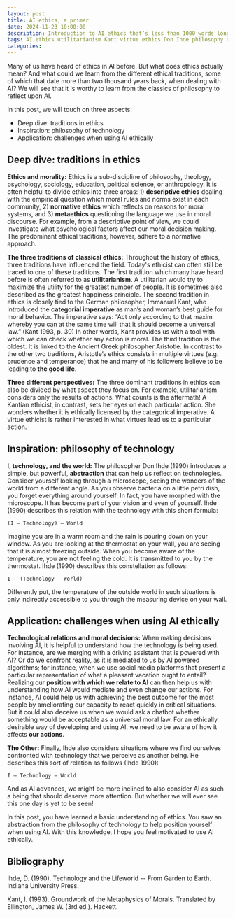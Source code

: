 ```yaml
---
layout: post
title: AI ethics, a primer
date: 2024-11-23 10:00:00
description: Introduction to AI ethics that’s less than 1000 words long
tags: AI ethics utilitarianism Kant virtue ethics Don Ihde philosophy of technology
categories: 
---
```


Many of us have heard of ethics in AI before. But what does ethics actually mean? And what could we learn from the different ethical traditions, some of which that date more than two thousand years back, when dealing with AI? We will see that it is worthy to learn from the classics of philosophy to reflect upon AI.

In this post, we will touch on three aspects:

- Deep dive: traditions in ethics
- Inspiration: philosophy of technology
- Application: challenges when using AI ethically

## Deep dive: traditions in ethics

**Ethics and morality:** Ethics is a sub-discipline of philosophy, theology, psychology, sociology, education, political science, or anthropology. It is often helpful to divide ethics into three areas: 1) **descriptive ethics** dealing with the empirical question which moral rules and norms exist in each community, 2) **normative ethics** which reflects on reasons for moral systems, and 3) **metaethics** questioning the language we use in moral discourse. For example, from a descriptive point of view, we could investigate what psychological factors affect our moral decision making. The predominant ethical traditions, however, adhere to a normative approach.

**The three traditions of classical ethics:** Throughout the history of ethics, three traditions have influenced the field. Today's ethicist can often still be traced to one of these traditions. The first tradition which many have heard before is often referred to as **utilitarianism**. A utilitarian would try to maximize the utility for the greatest number of people. It is sometimes also described as the greatest happiness principle. The second tradition in ethics is closely tied to the German philosopher, Immanuel Kant, who introduced the **categorial imperative** as man’s and woman’s best guide for moral behavior. The imperative says: “Act only according to that maxim whereby you can at the same time will that it should become a universal law.” (Kant 1993, p. 30) In other words, Kant provides us with a tool with which we can check whether any action is moral. The third tradition is the oldest. It is linked to the Ancient Greek philosopher Aristotle. In contrast to the other two traditions, Aristotle’s ethics consists in multiple virtues (e.g. prudence and temperance) that he and many of his followers believe to be leading to **the good life**.

**Three different perspectives:** The three dominant traditions in ethics can also be divided by what aspect they focus on. For example, utilitarianism considers only the results of actions. What counts is the aftermath! A Kantian ethicist, in contrast, sets her eyes on each particular action. She wonders whether it is ethically licensed by the categorical imperative. A virtue ethicist is rather interested in what virtues lead us to a particular action.

## Inspiration: philosophy of technology

**I, technology, and the world:** The philosopher Don Ihde (1990) introduces a simple, but powerful, **abstraction** that can help us reflect on technologies. Consider yourself looking through a microscope, seeing the wonders of the world from a different angle. As you observe bacteria on a little petri dish, you forget everything around yourself. In fact, you have morphed with the microscope. It has become part of your vision and even of yourself. Ihde (1990) describes this relation with the technology with this short formula: 

`(I – Technology) – World`

Imagine you are in a warm room and the rain is pouring down on your window. As you are looking at the thermostat on your wall, you are seeing that it is almost freezing outside. When you become aware of the temperature, you are not feeling the cold. It is transmitted to you by the thermostat. Ihde (1990) describes this constellation as follows: 

`I – (Technology – World)`

Differently put, the temperature of the outside world in such situations is only indirectly accessible to you through the measuring device on your wall. 

## Application: challenges when using AI ethically

**Technological relations and moral decisions:** When making decisions involving AI, it is helpful to understand how the technology is being used. For instance, are we merging with a driving assistant that is powered with AI? Or do we confront reality, as it is mediated to us by AI powered algorithms; for instance, when we use social media platforms that present a particular representation of what a pleasant vacation ought to entail? Realizing our **position with which we relate to AI** can then help us with understanding how AI would mediate and even change our actions. For instance, AI could help us with achieving the best outcome for the most people by ameliorating our capacity to react quickly in critical situations. But it could also deceive us when we would ask a chatbot whether something would be acceptable as a universal moral law. For an ethically desirable way of developing and using AI, we need to be aware of how it affects **our actions**.

**The Other:** Finally, Ihde also considers situations where we find ourselves confronted with technology that we perceive as another being. He describes this sort of relation as follows (Ihde 1990):

`I – Technology – World`

And as AI advances, we might be more inclined to also consider AI as such a being that should deserve more attention. But whether we will ever see this one day is yet to be seen!

In this post, you have learned a basic understanding of ethics. You saw an abstraction from the philosophy of technology to help position yourself when using AI. With this knowledge, I hope you feel motivated to use AI ethically.

## Bibliography

Ihde, D. (1990). Technology and the Lifeworld -- From Garden to Earth. Indiana University Press.

Kant, I. (1993). Groundwork of the Metaphysics of Morals. Translated by Ellington, James W. (3rd ed.). Hackett.